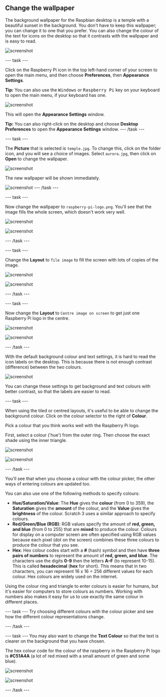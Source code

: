 ## Change the wallpaper

The background wallpaper for the Raspbian desktop is a temple with a beautiful sunset in the background. You don't have to keep this wallpaper; you can change it to one that you prefer. You can also change the colour of the text for icons on the desktop so that it contrasts with the wallpaper and is easy to read.

![screenshot](images/custom-default.png)

--- task ---

Click on the Raspberry Pi icon in the top left-hand corner of your screen to open the main menu, and then choose **Preferences**, then **Appearance Settings**. 

**Tip:** You can also use the <kbd>Windows</kbd> or <kbd>Raspberry Pi</kbd> key on your keyboard to open the main menu, if your keyboard has one.

![screenshot](images/custom-menu.png)

This will open the **Appearance Settings** window.

**Tip:** You can also right-click on the desktop and choose **Desktop Preferences** to open the **Appearance Settings** window.
--- /task ---

--- task ---

The **Picture** that is selected is `temple.jpg`. To change this, click on the folder icon, and you will see a choice of images. Select `aurora.jpg`, then click on **Open** to change the wallpaper. 

![screenshot](images/custom-aurora-dialog.png)

The new wallpaper will be shown immediately. 

![screenshot](images/custom-aurora.png)
--- /task ---

--- task ---

Now change the wallpaper to `raspberry-pi-logo.png`. You'll see that the image fills the whole screen, which doesn't work very well.

![screenshot](images/custom-logo-dialog.png)

![screenshot](images/custom-logo.png)

--- /task ---

--- task ---

Change the **Layout** to `Tile image` to fill the screen with lots of copies of the image.

![screenshot](images/custom-tile-dialog.png)

![screenshot](images/custom-tile.png)

--- /task ---

--- task ---

Now change the **Layout** to `Centre image on screen` to get just one Raspberry Pi logo in the centre. 

![screenshot](images/custom-centre-dialog.png)

![screenshot](images/custom-centre.png)

--- /task ---

With the default background colour and text settings, it is hard to read the icon labels on the desktop. This is because there is not enough contrast (difference) between the two colours.

![screenshot](images/custom-contrast.png)

You can change these settings to get background and text colours with better contrast, so that the labels are easier to read. 

--- task ---

When using the tiled or centred layouts, it's useful to be able to change the background colour. Click on the colour selector to the right of **Colour**.

Pick a colour that you think works well with the Raspberry Pi logo. 

First, select a colour ('hue') from the outer ring. Then choose the exact shade using the inner triangle.

![screenshot](images/custom-background-colour-dialog.png)

![screenshot](images/custom-background-colour.png)

--- /task ---

You'll see that when you choose a colour with the colour picker, the other ways of entering colours are updated too. 

You can also use one of the following methods to specify colours:

- **Hue/Saturation/Value**: The **Hue** gives the **colour** (from 0 to 359), the **Saturation** gives the **amount** of the colour, and the **Value** gives the **brightness** of the colour. Scratch 3 uses a similar approach to specify colours. 
- **Red/Green/Blue (RGB)**: RGB values specify the amount of **red, green, and blue** (from 0 to 255) that are **mixed** to produce the colour. Colours for display on a computer screen are often specified using RGB values because each pixel (dot on the screen) combines these three colours to produce the colour that you see. 
- **Hex**: Hex colour codes start with a **#** (hash) symbol and then have **three pairs of numbers** to represent the amount of **red, green, and blue**. The characters use the digits **0-9** then the letters **A–F** (to represent 10-15). This is called **hexadecimal** (**hex** for short). This means that in two characters, you can represent 16 x 16 = 256 different values for each colour. Hex colours are widely used on the internet.

Using the colour ring and triangle to enter colours is easier for humans, but it's easier for computers to store colours as numbers. Working with numbers also makes it easy for us to use exactly the same colour in different places. 

--- task ---
Try choosing different colours with the colour picker and see how the different colour representations change. 

--- /task ---

--- task ---
You may also want to change the **Text Colour** so that the text is clearer on the background that you have chosen.

The hex colour code for the colour of the raspberry in the Raspberry Pi logo is **#C51A4A** (a lot of red mixed with a small amount of green and some blue).

![screenshot](images/custom-text-dialog.png)

![screenshot](images/custom-text-colour.png)

--- /task ---


